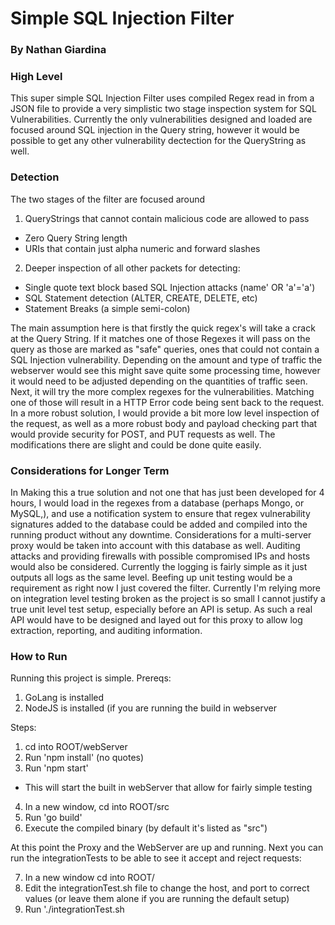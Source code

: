 # Simple SQL Injection Filter
### By Nathan Giardina


### High Level

This super simple SQL Injection Filter uses compiled Regex read in from a JSON file to provide a very simplistic two stage inspection system for SQL Vulnerabilities. Currently the only vulnerabilities designed and loaded are focused around SQL injection in the Query string, however it would be possible to get any other vulnerability dectection for the QueryString as well. 

### Detection 

The two stages of the filter are focused around  

1. QueryStrings that cannot contain malicious code are allowed to pass
  * Zero Query String length
  * URIs that contain just alpha numeric and forward slashes
2. Deeper inspection of all other packets for detecting:
  * Single quote text block based SQL Injection attacks (name' OR 'a'='a')
  * SQL Statement detection (ALTER, CREATE, DELETE, etc)
  * Statement Breaks (a simple semi-colon)

The main assumption here is that firstly the quick regex's will take a crack at the Query String. If it matches one of those Regexes it will pass on the query as those are marked as "safe" queries, ones that could not contain a SQL Injection vulnerability. Depending on the amount and type of traffic the webserver would see this might save quite some processing time, however it would need to be adjusted depending on the quantities of traffic seen. Next, it will try the more complex regexes for the vulnerabilities.  Matching one of those will result in a HTTP Error code being sent back to the request. In a more robust solution, I would provide a bit more low level inspection of the request, as well as a more robust body and payload checking part that would provide security for POST, and PUT requests as well. The modifications there are slight and could be done quite easily.

### Considerations for Longer Term

In Making this a true solution and not one that has just been developed for 4 hours, I would load in the regexes from a database (perhaps Mongo, or MySQL,), and use a notification system to ensure that regex vulnerability signatures added to the database could be added and compiled into the running product without any downtime. Considerations for a multi-server proxy would be taken into account with this database as well. Auditing attacks and providing firewalls with possible compromised IPs and hosts would also be considered. Currently the logging is fairly simple as it just outputs all logs as the same level. Beefing up unit testing would be a requirement as right now I just covered the filter. Currently I'm relying more on integration level testing broken as the project is so small I cannot justify a true unit level test setup, especially before an API is setup. As such a real API would have to be designed and layed out for this proxy to allow log extraction, reporting, and auditing information.


### How to Run 

Running this project is simple. Prereqs:

1. GoLang is installed
2. NodeJS is installed (if you are running the build in webserver

Steps:

1. cd into ROOT/webServer
2. Run 'npm install' (no quotes)
3. Run 'npm start'
  * This will start the built in webServer that allow for fairly simple testing
4. In a new window, cd into ROOT/src
5. Run 'go build'
6. Execute the compiled binary (by default it's listed as "src")

At this point the Proxy and the WebServer are up and running. Next you can run the integrationTests to be able to see it accept and reject requests:

7. In a new window cd into ROOT/
8. Edit the integrationTest.sh file to change the host, and port to correct values (or leave them alone if you are running the default setup)
9. Run './integrationTest.sh
